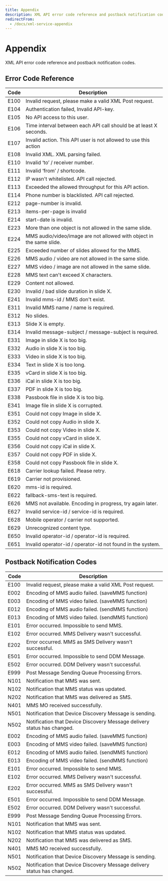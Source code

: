 ```yaml
---
title: Appendix
description: XML API error code reference and postback notification codes.
redirectFrom:
  - /docs/xml-service-appendix
---
```


# Appendix

XML API error code reference and postback notification codes.

## Error Code Reference

| Code | Description                                                          |
| ---- | -------------------------------------------------------------------- |
| E100 | Invalid request, please make a valid XML Post request.               |
| E104 | Authentication failed, Invalid API-key.                              |
| E105 | No API access to this user.                                          |
| E106 | Time interval between each API call should be at least X seconds.    |
| E107 | Invalid action. This API user is not allowed to use this action      |
| E108 | Invalid XML. XML parsing failed.                                     |
| E110 | Invalid ‘to’ / receiver number.                                      |
| E111 | Invalid ‘from’ / shortcode.                                          |
| E112 | IP wasn't whitelisted. API call rejected.                            |
| E113 | Exceeded the allowed throughput for this API action.                 |
| E114 | Phone number is blacklisted. API call rejected.                      |
| E212 | page-number is invalid.                                              |
| E213 | items-per-page is invalid                                            |
| E214 | start-date is invalid.                                               |
| E223 | More than one object is not allowed in the same slide.               |
| E224 | MMS audio/video/image are not allowed with object in the same slide. |
| E225 | Exceeded number of slides allowed for the MMS.                       |
| E226 | MMS audio / video are not allowed in the same slide.                 |
| E227 | MMS video / image are not allowed in the same slide.                 |
| E228 | MMS text can't exceed X characters.                                  |
| E229 | Content not allowed.                                                 |
| E230 | Invalid / bad slide duration in slide X.                             |
| E241 | Invalid mms-id / MMS don't exist.                                    |
| E311 | Invalid MMS name / name is required.                                 |
| E312 | No slides.                                                           |
| E313 | Slide X is empty.                                                    |
| E314 | Invalid message-subject / message-subject is required.               |
| E331 | Image in slide X is too big.                                         |
| E332 | Audio in slide X is too big.                                         |
| E333 | Video in slide X is too big.                                         |
| E334 | Text in slide X is too long.                                         |
| E335 | vCard in slide X is too big.                                         |
| E336 | iCal in slide X is too big.                                          |
| E337 | PDF in slide X is too big.                                           |
| E338 | Passbook file in slide X is too big.                                 |
| E341 | Image file in slide X is corrupted.                                  |
| E351 | Could not copy Image in slide X.                                     |
| E352 | Could not copy Audio in slide X.                                     |
| E353 | Could not copy Video in slide X.                                     |
| E355 | Could not copy vCard in slide X.                                     |
| E356 | Could not copy iCal in slide X.                                      |
| E357 | Could not copy PDF in slide X.                                       |
| E358 | Could not copy Passbook file in slide X.                             |
| E618 | Carrier lookup failed. Please retry.                                 |
| E619 | Carrier not provisioned.                                             |
| E620 | mms-id is required.                                                  |
| E622 | fallback-sms-text is required.                                       |
| E626 | MMS not available. Encoding in progress, try again later.            |
| E627 | Invalid service-id / service-id is required.                         |
| E628 | Mobile operator / carrier not supported.                             |
| E629 | Unrecognized content type.                                           |
| E650 | Invalid operator-id / operator-id is required.                       |
| E651 | Invalid operator-id / operator-id not found in the system.           |

## Postback Notification Codes

| Code | Description                                                             |
| ---- | ----------------------------------------------------------------------- |
| E100 | Invalid request, please make a valid XML Post request.                  |
| E002 | Encoding of MMS audio failed. (saveMMS function)                        |
| E003 | Encoding of MMS video failed. (saveMMS function)                        |
| E012 | Encoding of MMS audio failed. (sendMMS function)                        |
| E013 | Encoding of MMS video failed. (sendMMS function)                        |
| E101 | Error occurred. Impossible to send MMS.                                 |
| E102 | Error occurred. MMS Delivery wasn't successful.                         |
| E202 | Error occurred. MMS as SMS Delivery wasn't successful.                  |
| E501 | Error occurred. Impossible to send DDM Message.                         |
| E502 | Error occurred. DDM Delivery wasn't successful.                         |
| E999 | Post Message Sending Queue Processing Errors.                           |
| N101 | Notification that MMS was sent.                                         |
| N102 | Notification that MMS status was updated.                               |
| N202 | Notification that MMS was delivered as SMS.                             |
| N401 | MMS MO received successfully.                                           |
| N501 | Notification that Device Discovery Message is sending.                  |
| N502 | Notification that Device Discovery Message delivery status has changed. |
| E002 | Encoding of MMS audio failed. (saveMMS function)                        |
| E003 | Encoding of MMS video failed. (saveMMS function)                        |
| E012 | Encoding of MMS audio failed. (sendMMS function)                        |
| E013 | Encoding of MMS video failed. (sendMMS function)                        |
| E101 | Error occurred. Impossible to send MMS.                                 |
| E102 | Error occurred. MMS Delivery wasn't successful.                         |
| E202 | Error occurred. MMS as SMS Delivery wasn't successful.                  |
| E501 | Error occurred. Impossible to send DDM Message.                         |
| E502 | Error occurred. DDM Delivery wasn't successful.                         |
| E999 | Post Message Sending Queue Processing Errors.                           |
| N101 | Notification that MMS was sent.                                         |
| N102 | Notification that MMS status was updated.                               |
| N202 | Notification that MMS was delivered as SMS.                             |
| N401 | MMS MO received successfully.                                           |
| N501 | Notification that Device Discovery Message is sending.                  |
| N502 | Notification that Device Discovery Message delivery status has changed. |
